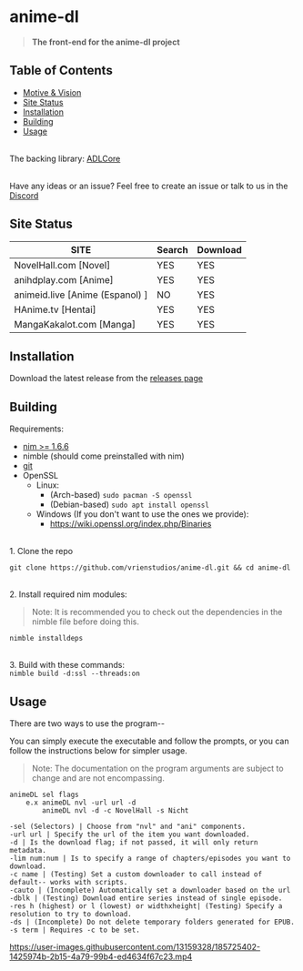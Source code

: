 # anime-dl
> <strong>The front-end for the anime-dl project</strong>
## Table of Contents
- [Motive & Vision](#motive--vision)
- [Site Status](#site-status)
- [Installation](#installation)
- [Building](#building)
- [Usage](#usage)


<br>The backing library: [ADLCore](https://github.com/vrienstudios/ADLCore)<br>

<br>Have any ideas or an issue? Feel free to create an issue or talk to us in the [Discord](https://discord.gg/WYTxbt2)<br>

## Site Status

| SITE                 | Search   | Download |
|----------------------|----------|----------|
| NovelHall.com [Novel]    | YES      | YES      |
| anihdplay.com [Anime]    | YES      | YES      |
| animeid.live [Anime (Espanol) ]    | NO      | YES      |
| HAnime.tv [Hentai]      | YES      | YES      |
| MangaKakalot.com [Manga] | YES      | YES      |

## Installation
Download the latest release from the [releases page](https://github.com/vrienstudios/anime-dl/releases)

## Building
Requirements:
* [nim >= 1.6.6](https://nim-lang.org/install.html)
* nimble (should come preinstalled with nim)
* [git](https://git-scm.com/)
* OpenSSL
    * Linux:
        * (Arch-based) ``sudo pacman -S openssl``
        * (Debian-based) ``sudo apt install openssl``
    * Windows (If you don't want to use the ones we provide):
        * https://wiki.openssl.org/index.php/Binaries

<br>1. Clone the repo<br>
```
git clone https://github.com/vrienstudios/anime-dl.git && cd anime-dl
```
<br>2. Install required nim modules:<br>
> Note: It is recommended you to check out the dependencies in the nimble file before doing this.
```
nimble installdeps
```
<br>3. Build with these commands: <br>
```nimble build -d:ssl --threads:on```

## Usage
There are two ways to use the program--

You can simply execute the executable and follow the prompts, or you can follow the instructions below for simpler usage.
> Note: The documentation on the program arguments are subject to change and are not encompassing.

```
animeDL sel flags
    e.x animeDL nvl -url url -d
        animeDL nvl -d -c NovelHall -s Nicht

-sel (Selectors) | Choose from "nvl" and "ani" components.
-url url | Specify the url of the item you want downloaded.
-d | Is the download flag; if not passed, it will only return metadata.
-lim num:num | Is to specify a range of chapters/episodes you want to download.
-c name | (Testing) Set a custom downloader to call instead of default-- works with scripts.
-cauto | (Incomplete) Automatically set a downloader based on the url
-dblk | (Testing) Download entire series instead of single episode.
-res h (highest) or l (lowest) or widthxheight| (Testing) Specify a resolution to try to download.
-ds | (Incomplete) Do not delete temporary folders generated for EPUB.
-s term | Requires -c to be set.
```



https://user-images.githubusercontent.com/13159328/185725402-1425974b-2b15-4a79-99b4-ed4634f67c23.mp4

